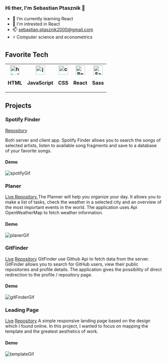 ### Hi ther, I'm Sebastian Ptasznik 👋

- 🌱 I’m currently learning React
- 👀 I'm intrested in React
- 📫 sebastian.ptasznik2000@gmail.com
- ⚡ Computer science and econometrics


## Favorite Tech

<table>
  <tr>
    <th> <img src="https://upload.wikimedia.org/wikipedia/commons/thumb/6/61/HTML5_logo_and_wordmark.svg/1200px-HTML5_logo_and_wordmark.svg.png" alt="html" height="30px" /> <p> HTML </p> </th>
    <th> <img src="https://upload.wikimedia.org/wikipedia/commons/thumb/9/99/Unofficial_JavaScript_logo_2.svg/480px-Unofficial_JavaScript_logo_2.svg.png" alt="js"  height="30px" /> <p>JavaScript </p></th>
    <th> <img src="https://upload.wikimedia.org/wikipedia/commons/thumb/d/d5/CSS3_logo_and_wordmark.svg/1200px-CSS3_logo_and_wordmark.svg.png" alt="css"  height="30px" /> <p>CSS</p></th>
    <th> <img src="https://upload.wikimedia.org/wikipedia/commons/thumb/a/a7/React-icon.svg/1024px-React-icon.svg.png" alt="React"  height="30px" /> <p>React</p></th>
     <th>  <img src="https://upload.wikimedia.org/wikipedia/commons/thumb/9/96/Sass_Logo_Color.svg/1200px-Sass_Logo_Color.svg.png" alt="Sass"  height="30px" /> <p>Sass</p></th>
    
  </tr>
</table>

## Projects

<h3>Spotify Finder </h3>
<p><a href = "https://github.com/sebix00/spotify-api">Repository </a></p>
Both server and client app. Spotify Finder allows you to search the songs of selected artists, listen to available song fragments and save to a database of your favorite songs.
<h4>Demo</h4>
<img src= "https://github.com/sebix00/spotify-api/blob/master/images/spotifyFinder.gif" alt="spotifyGif" />

<h3>Planer</h3>
<a href = "https://cocky-thompson-ef4adb.netlify.app">Live </a>
<a href = "https://github.com/sebix00/planer">Repository </a>
The Planner will help you organize your day. It allows you to make a list of tasks, check the weather in a selected city and an overview of the most important events in the world. The application uses Api OpenWeatherMap to fetch weather information.
<h4>Demo</h4>
<img src="https://github.com/sebix00/planer/blob/master/Images/Planer.gif" alt="planerGif" />

<h3>GitFinder</h3>
<a href = "https://sleepy-mclean-de1ce6.netlify.app">Live</a>
<a href= "https://github.com/sebix00/git-finder">Repository</a>
GitFinder use Github Api to fetch data from the server. GitFinder allows you to search for GitHub users, view their public repositories and profile details. The application gives the possibility of direct redirection to the profile / repository page.
<h4>Demo</h4>
<img src="https://github.com/sebix00/git-finder/blob/master/images/GitFinder.gif" alt="gitFinderGif" />

<h3>Leading Page </h3>
<a href="https://goofy-edison-c889ec.netlify.app">Live</a>
<a href="https://github.com/sebix00/template">Repository</a>
A simple responsive landing page based on the design which I found online. In this project, I wanted to focus on mapping the template and the greatest aesthetics of work.
<h4>Demo</h4>
<img src="https://github.com/sebix00/template/blob/master/demo/Temp-2.gif" alt="templateGif" />
  
                                                                                       
                                                                                     




